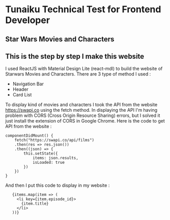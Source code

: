# Tunaiku Technical Test for Frontend Developer

## Star Wars Movies and Characters

## This is the step by step I make this website

I used ReactJS with Material Design Lite (react-mdl) to build the website of Starwars Movies and Characters. There are 3 type of method I used : 
- Navigation Bar
- Header
- Card List

To display kind of movies and characters I took the API from the website <https://swapi.co> using the fetch method. In displaying the API I'm having problem with CORS (Cross Origin Resource Sharing) errors, but I solved it just install the extension of CORS in Google Chrome. Here is the code to get API from the website :

    componentDidMount() {
        fetch("https://swapi.co/api/films")
        .then(res => res.json())
        .then((json) => {
            this.setState({ 
                items: json.results,
                isLoaded: true
            })
        })
    }
    
   And then I put this code to display in my website :
   
       {items.map(item => (
         <li key={item.episode_id}>
           {item.title}
         </li>
       ))}
